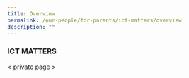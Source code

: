 ```yaml
---
title: Overview
permalink: /our-people/for-parents/ict-matters/overview
description: ""
---
```






### ICT MATTERS

< private page >